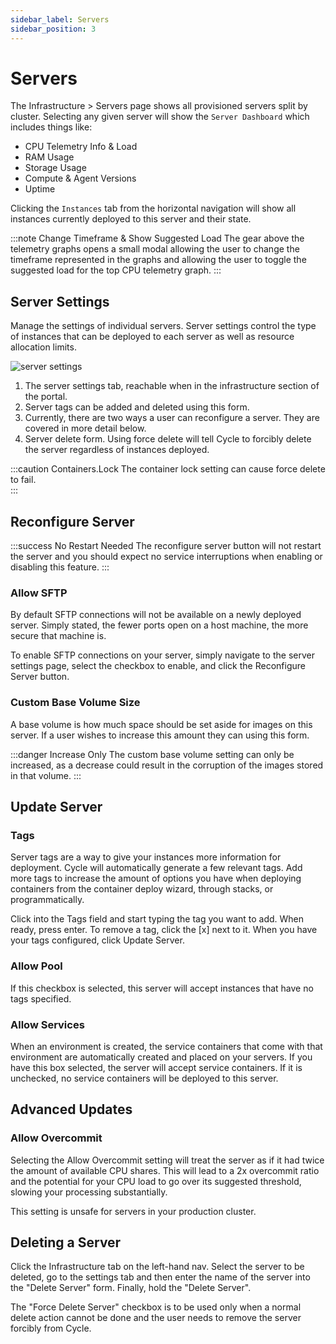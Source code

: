 ```yaml
---
sidebar_label: Servers
sidebar_position: 3
---
```


# Servers

The Infrastructure > Servers page shows all provisioned servers split by cluster. Selecting any given server will show the `Server Dashboard` which includes things like:

- CPU Telemetry Info & Load
- RAM Usage
- Storage Usage
- Compute & Agent Versions
- Uptime

Clicking the `Instances` tab from the horizontal navigation will show all instances currently deployed to this server and their state.

:::note Change Timeframe & Show Suggested Load
The gear above the telemetry graphs opens a small modal allowing the user to change the timeframe represented in the graphs and allowing the user to toggle the suggested load for the top CPU telemetry graph.
:::

## Server Settings

Manage the settings of individual servers. Server settings control the type of instances that can be deployed to each server as well as resource allocation limits.

![server settings](https://static.cycle.io/portal-docs/server/settings.png)

1. The server settings tab, reachable when in the infrastructure section of the portal.
2. Server tags can be added and deleted using this form.
3. Currently, there are two ways a user can reconfigure a server. They are covered in more detail below.
4. Server delete form. Using force delete will tell Cycle to forcibly delete the server regardless of instances deployed.

:::caution Containers.Lock
The container lock setting can cause force delete to fail.  
:::

## Reconfigure Server

:::success No Restart Needed
The reconfigure server button will not restart the server and you should expect no service interruptions when enabling or disabling this feature.
:::

### Allow SFTP

By default SFTP connections will not be available on a newly deployed server. Simply stated, the fewer ports open on a host machine, the more secure that machine is.

To enable SFTP connections on your server, simply navigate to the server settings page, select the checkbox to enable, and click the Reconfigure Server button.

### Custom Base Volume Size

A base volume is how much space should be set aside for images on this server. If a user wishes to increase this amount they can using this form.

:::danger Increase Only
The custom base volume setting can only be increased, as a decrease could result in the corruption of the images stored in that volume.
:::

## Update Server

### Tags

Server tags are a way to give your instances more information for deployment. Cycle will automatically generate a few relevant tags. Add more tags to increase the amount of options you have when deploying containers from the container deploy wizard, through stacks, or programmatically.

Click into the Tags field and start typing the tag you want to add. When ready, press enter. To remove a tag, click the [x] next to it. When you have your tags configured, click Update Server.

### Allow Pool

If this checkbox is selected, this server will accept instances that have no tags specified.

### Allow Services

When an environment is created, the service containers that come with that environment are automatically created and placed on your servers. If you have this box selected, the server will accept service containers. If it is unchecked, no service containers will be deployed to this server.

## Advanced Updates

### Allow Overcommit

Selecting the Allow Overcommit setting will treat the server as if it had twice the amount of available CPU shares. This will lead to a 2x overcommit ratio and the potential for your CPU load to go over its suggested threshold, slowing your processing substantially.

This setting is unsafe for servers in your production cluster.

## Deleting a Server

Click the Infrastructure tab on the left-hand nav. Select the server to be deleted, go to the settings tab and then enter the name of the server into the "Delete Server" form. Finally, hold the "Delete Server".

The "Force Delete Server" checkbox is to be used only when a normal delete action cannot be done and the user needs to remove the server forcibly from Cycle.
